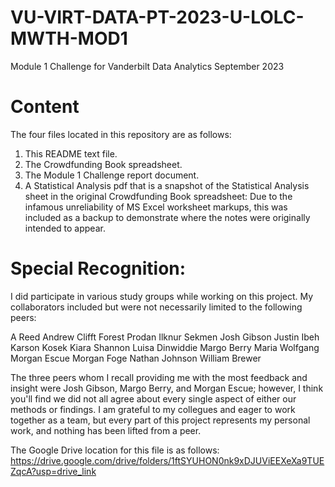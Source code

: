 # VU-VIRT-DATA-PT-2023-U-LOLC-MWTH-MOD1
Module 1 Challenge for Vanderbilt Data Analytics September 2023
# Content

The four files located in this repository are as follows:

1. This README text file.
2. The Crowdfunding Book spreadsheet.
3. The Module 1 Challenge report document.
4. A Statistical Analysis pdf that is a snapshot of the Statistical Analysis sheet in the original Crowdfunding Book spreadsheet: Due to the infamous unreliability of MS Excel worksheet markups, this was included as a backup to demonstrate where the notes were originally intended to appear.

# Special Recognition: 

I did participate in various study groups while working on this project. My collaborators included but were not necessarily limited to the following peers:

A Reed
Andrew Clifft
Forest Prodan
Ilknur Sekmen
Josh Gibson
Justin Ibeh
Karson Kosek
Kiara Shannon
Luisa Dinwiddie
Margo Berry
Maria Wolfgang
Morgan Escue
Morgan Foge
Nathan Johnson
William Brewer

The three peers whom I recall providing me with the most feedback and insight were Josh Gibson, Margo Berry, and Morgan Escue; however, I think you'll find we did not all agree about every single aspect of either our methods or findings. I am grateful to my collegues and eager to work together as a team, but every part of this project represents my personal work, and nothing has been lifted from a peer.

The Google Drive location for this file is as follows: https://drive.google.com/drive/folders/1ftSYUHON0nk9xDJUViEEXeXa9TUEZqcA?usp=drive_link

